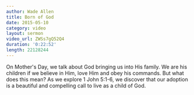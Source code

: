 ```yaml
---
author: Wade Allen
title: Born of God
date: 2015-05-10
category: video
layout: sermon
video_url: ZWSs7gQ52Q4
duration: '0:22:52'
length: 22128244
---
```


On Mother's Day, we talk about God bringing us into His family. We are his children if we believe in Him, love Him and obey his commands. But what does this mean? As we explore 1 John 5:1-6, we discover that our adoption is a beautiful and compelling call to live as a child of God.
